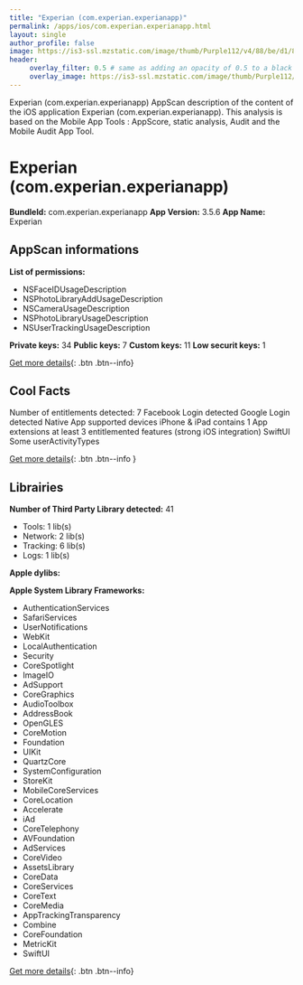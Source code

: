 ```yaml
---
title: "Experian (com.experian.experianapp)"
permalink: /apps/ios/com.experian.experianapp.html
layout: single
author_profile: false
image: https://is3-ssl.mzstatic.com/image/thumb/Purple112/v4/88/be/d1/88bed1fe-cf2f-f11c-fcbd-eb8ce12ba0c2/AppIcon-1x_U007emarketing-0-7-0-85-220.png/512x512bb.jpg
header: 
     overlay_filter: 0.5 # same as adding an opacity of 0.5 to a black background
     overlay_image: https://is3-ssl.mzstatic.com/image/thumb/Purple112/v4/88/be/d1/88bed1fe-cf2f-f11c-fcbd-eb8ce12ba0c2/AppIcon-1x_U007emarketing-0-7-0-85-220.png/512x512bb.jpg
---
```

Experian (com.experian.experianapp) AppScan description of the content of the iOS application Experian (com.experian.experianapp). This analysis is based on the Mobile App Tools : AppScore, static analysis, Audit and the Mobile Audit App Tool.

# Experian (com.experian.experianapp)

**BundleId:** com.experian.experianapp
**App Version:** 3.5.6
**App Name:** Experian


## AppScan informations 

**List of permissions:** 
- NSFaceIDUsageDescription
- NSPhotoLibraryAddUsageDescription
- NSCameraUsageDescription
- NSPhotoLibraryUsageDescription
- NSUserTrackingUsageDescription
  
  
**Private keys:** 34
**Public keys:** 7
**Custom keys:** 11
**Low securit keys:** 1
  
[Get more details](/pricing.html){: .btn .btn--info}

## Cool Facts

Number of entitlements detected: 7
Facebook Login detected
Google Login detected
Native App
supported devices iPhone & iPad
contains 1 App extensions
at least 3 entitlemented features (strong iOS integration)
SwiftUI
Some userActivityTypes
  
[Get more details](/pricing.html){: .btn .btn--info }

## Librairies 
**Number of Third Party Library detected:** 41
- Tools: 1 lib(s)
- Network: 2 lib(s)
- Tracking: 6 lib(s)
- Logs: 1 lib(s)


**Apple dylibs:**


**Apple System Library Frameworks:**
- AuthenticationServices
- SafariServices
- UserNotifications
- WebKit
- LocalAuthentication
- Security
- CoreSpotlight
- ImageIO
- AdSupport
- CoreGraphics
- AudioToolbox
- AddressBook
- OpenGLES
- CoreMotion
- Foundation
- UIKit
- QuartzCore
- SystemConfiguration
- StoreKit
- MobileCoreServices
- CoreLocation
- Accelerate
- iAd
- CoreTelephony
- AVFoundation
- AdServices
- CoreVideo
- AssetsLibrary
- CoreData
- CoreServices
- CoreText
- CoreMedia
- AppTrackingTransparency
- Combine
- CoreFoundation
- MetricKit
- SwiftUI


  
[Get more details](/pricing.html){: .btn .btn--info}

